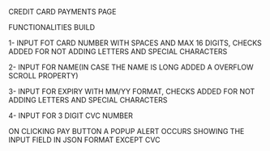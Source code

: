 CREDIT CARD PAYMENTS PAGE

FUNCTIONALITIES BUILD

1- INPUT FOT CARD NUMBER WITH SPACES AND MAX 16 DIGITS, CHECKS ADDED FOR NOT ADDING LETTERS AND SPECIAL CHARACTERS

2- INPUT FOR NAME(IN CASE THE NAME IS LONG ADDED A OVERFLOW SCROLL PROPERTY)

3- INPUT FOR EXPIRY WITH MM/YY FORMAT, CHECKS ADDED FOR NOT ADDING LETTERS AND SPECIAL CHARACTERS

4- INPUT FOR 3 DIGIT CVC NUMBER

ON CLICKING PAY BUTTON A POPUP ALERT OCCURS SHOWING THE INPUT FIELD IN JSON FORMAT EXCEPT CVC
